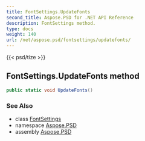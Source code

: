 ```yaml
---
title: FontSettings.UpdateFonts
second_title: Aspose.PSD for .NET API Reference
description: FontSettings method. 
type: docs
weight: 140
url: /net/aspose.psd/fontsettings/updatefonts/
---
```

{{< psd/tize >}}
## FontSettings.UpdateFonts method

```csharp
public static void UpdateFonts()
```

### See Also

* class [FontSettings](../)
* namespace [Aspose.PSD](../../fontsettings/)
* assembly [Aspose.PSD](../../../)


